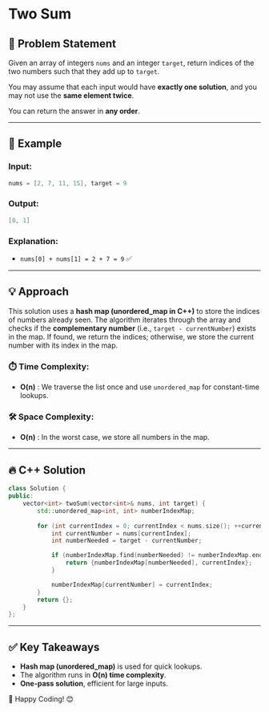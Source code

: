 # Two Sum

## 📝 Problem Statement
Given an array of integers `nums` and an integer `target`, return indices of the two numbers such that they add up to `target`.

You may assume that each input would have **exactly one solution**, and you may not use the **same element twice**.

You can return the answer in **any order**.

---

## 📌 Example

### Input:
```cpp
nums = [2, 7, 11, 15], target = 9
```

### Output:
```cpp
[0, 1]
```

### Explanation:
- `nums[0] + nums[1] = 2 + 7 = 9` ✅

---

## 💡 Approach
This solution uses a **hash map (unordered_map in C++)** to store the indices of numbers already seen. The algorithm iterates through the array and checks if the **complementary number** (i.e., `target - currentNumber`) exists in the map. If found, we return the indices; otherwise, we store the current number with its index in the map.

### ⏱️ Time Complexity:
- **O(n)** : We traverse the list once and use `unordered_map` for constant-time lookups.

### 🛠️ Space Complexity:
- **O(n)** : In the worst case, we store all numbers in the map.

---

## 🔥 C++ Solution
```cpp
class Solution {
public:
    vector<int> twoSum(vector<int>& nums, int target) {
        std::unordered_map<int, int> numberIndexMap;
        
        for (int currentIndex = 0; currentIndex < nums.size(); ++currentIndex) {
            int currentNumber = nums[currentIndex];
            int numberNeeded = target - currentNumber;

            if (numberIndexMap.find(numberNeeded) != numberIndexMap.end()) {
                return {numberIndexMap[numberNeeded], currentIndex};
            }

            numberIndexMap[currentNumber] = currentIndex;
        }
        return {};
    }
};
```

---

## ✅ Key Takeaways
- **Hash map (unordered_map)** is used for quick lookups.
- The algorithm runs in **O(n) time complexity**.
- **One-pass solution**, efficient for large inputs.

🚀 Happy Coding! 😊

